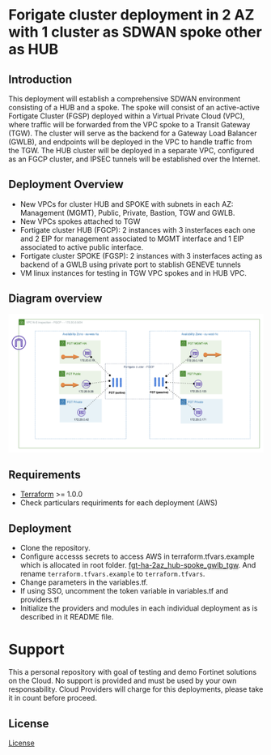 # Forigate cluster deployment in 2 AZ with 1 cluster as SDWAN spoke other as HUB
## Introduction

This deployment will establish a comprehensive SDWAN environment consisting of a HUB and a spoke. The spoke will consist of an active-active Fortigate Cluster (FGSP) deployed within a Virtual Private Cloud (VPC), where traffic will be forwarded from the VPC spoke to a Transit Gateway (TGW). The cluster will serve as the backend for a Gateway Load Balancer (GWLB), and endpoints will be deployed in the VPC to handle traffic from the TGW. The HUB cluster will be deployed in a separate VPC, configured as an FGCP cluster, and IPSEC tunnels will be established over the Internet.

## Deployment Overview

- New VPCs for cluster HUB and SPOKE with subnets in each AZ: Management (MGMT), Public, Private, Bastion, TGW and GWLB.
- New VPCs spokes attached to TGW
- Fortigate cluster HUB (FGCP): 2 instances with 3 insterfaces each one and 2 EIP for management associated to MGMT interface and 1 EIP associated to active public interface.
- Fortigate cluster SPOKE (FGSP): 2 instances with 3 insterfaces acting as backend of a GWLB using private port to stablish GENEVE tunnels
- VM linux instances for testing in TGW VPC spokes and in HUB VPC. 

## Diagram overview

![FortiGate reference architecture overview](images/image1.png)

## Requirements
* [Terraform](https://learn.hashicorp.com/terraform/getting-started/install.html) >= 1.0.0
* Check particulars requiriments for each deployment (AWS) 

## Deployment
* Clone the repository.
* Configure accesss secrets to access AWS in terraform.tfvars.example which is allocated in root folder. [fgt-ha-2az_hub-spoke_gwlb_tgw](https://github.com/jmvigueras/modules/tree/main/aws/examples/fgt-ha-2az_hub-spoke_gwlb_tgw).  And rename `terraform.tfvars.example` to `terraform.tfvars`.
* Change parameters in the variables.tf.
* If using SSO, uncomment the token variable in variables.tf and providers.tf
* Initialize the providers and modules in each individual deployment as is described in it README file.

# Support
This a personal repository with goal of testing and demo Fortinet solutions on the Cloud. No support is provided and must be used by your own responsability. Cloud Providers will charge for this deployments, please take it in count before proceed.

## License
[License](./LICENSE)


